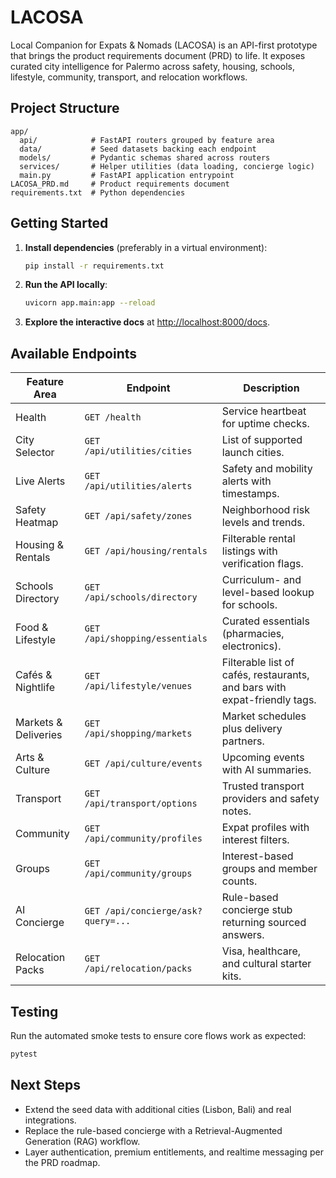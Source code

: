 # LACOSA

Local Companion for Expats & Nomads (LACOSA) is an API-first prototype that brings the product requirements document (PRD) to life. It exposes curated city intelligence for Palermo across safety, housing, schools, lifestyle, community, transport, and relocation workflows.

## Project Structure

```
app/
  api/            # FastAPI routers grouped by feature area
  data/           # Seed datasets backing each endpoint
  models/         # Pydantic schemas shared across routers
  services/       # Helper utilities (data loading, concierge logic)
  main.py         # FastAPI application entrypoint
LACOSA_PRD.md     # Product requirements document
requirements.txt  # Python dependencies
```

## Getting Started

1. **Install dependencies** (preferably in a virtual environment):
   ```bash
   pip install -r requirements.txt
   ```
2. **Run the API locally**:
   ```bash
   uvicorn app.main:app --reload
   ```
3. **Explore the interactive docs** at [http://localhost:8000/docs](http://localhost:8000/docs).

## Available Endpoints

| Feature Area | Endpoint | Description |
| --- | --- | --- |
| Health | `GET /health` | Service heartbeat for uptime checks. |
| City Selector | `GET /api/utilities/cities` | List of supported launch cities. |
| Live Alerts | `GET /api/utilities/alerts` | Safety and mobility alerts with timestamps. |
| Safety Heatmap | `GET /api/safety/zones` | Neighborhood risk levels and trends. |
| Housing & Rentals | `GET /api/housing/rentals` | Filterable rental listings with verification flags. |
| Schools Directory | `GET /api/schools/directory` | Curriculum- and level-based lookup for schools. |
| Food & Lifestyle | `GET /api/shopping/essentials` | Curated essentials (pharmacies, electronics). |
| Cafés & Nightlife | `GET /api/lifestyle/venues` | Filterable list of cafés, restaurants, and bars with expat-friendly tags. |
| Markets & Deliveries | `GET /api/shopping/markets` | Market schedules plus delivery partners. |
| Arts & Culture | `GET /api/culture/events` | Upcoming events with AI summaries. |
| Transport | `GET /api/transport/options` | Trusted transport providers and safety notes. |
| Community | `GET /api/community/profiles` | Expat profiles with interest filters. |
| Groups | `GET /api/community/groups` | Interest-based groups and member counts. |
| AI Concierge | `GET /api/concierge/ask?query=...` | Rule-based concierge stub returning sourced answers. |
| Relocation Packs | `GET /api/relocation/packs` | Visa, healthcare, and cultural starter kits. |

## Testing

Run the automated smoke tests to ensure core flows work as expected:

```bash
pytest
```

## Next Steps

- Extend the seed data with additional cities (Lisbon, Bali) and real integrations.
- Replace the rule-based concierge with a Retrieval-Augmented Generation (RAG) workflow.
- Layer authentication, premium entitlements, and realtime messaging per the PRD roadmap.
